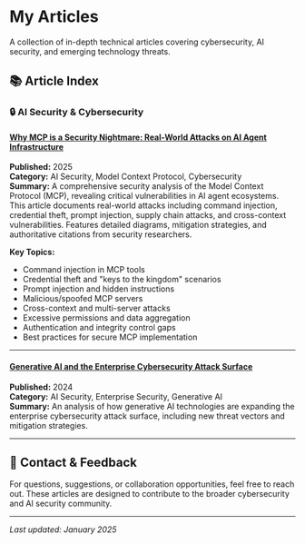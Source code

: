 # My Articles

A collection of in-depth technical articles covering cybersecurity, AI security, and emerging technology threats.

## 📚 Article Index

### 🔒 **AI Security & Cybersecurity**

#### [Why MCP is a Security Nightmare: Real-World Attacks on AI Agent Infrastructure](./MCP/MCP_Security.md)
**Published:** 2025  
**Category:** AI Security, Model Context Protocol, Cybersecurity  
**Summary:** A comprehensive security analysis of the Model Context Protocol (MCP), revealing critical vulnerabilities in AI agent ecosystems. This article documents real-world attacks including command injection, credential theft, prompt injection, supply chain attacks, and cross-context vulnerabilities. Features detailed diagrams, mitigation strategies, and authoritative citations from security researchers.

**Key Topics:**
- Command injection in MCP tools
- Credential theft and "keys to the kingdom" scenarios
- Prompt injection and hidden instructions
- Malicious/spoofed MCP servers
- Cross-context and multi-server attacks
- Excessive permissions and data aggregation
- Authentication and integrity control gaps
- Best practices for secure MCP implementation

---

#### [Generative AI and the Enterprise Cybersecurity Attack Surface](./Generative%20AI%20and%20the%20Enterprise%20Cybersecurity%20Attack%20Surface/Generative_AI_and_the_Enterprise_Cybersecurity_Attack_Surface.md)
**Published:** 2024  
**Category:** AI Security, Enterprise Security, Generative AI  
**Summary:** An analysis of how generative AI technologies are expanding the enterprise cybersecurity attack surface, including new threat vectors and mitigation strategies.

---

## 📧 **Contact & Feedback**

For questions, suggestions, or collaboration opportunities, feel free to reach out. These articles are designed to contribute to the broader cybersecurity and AI security community.

---

*Last updated: January 2025*

